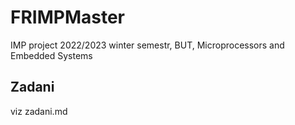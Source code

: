 # FRIMPMaster
IMP project 2022/2023 winter semestr, BUT, Microprocessors and Embedded Systems

## Zadani
viz zadani.md
